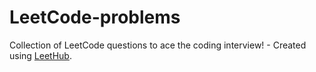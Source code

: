 # LeetCode-problems
Collection of LeetCode questions to ace the coding interview! - Created using [LeetHub](https://github.com/QasimWani/LeetHub).

